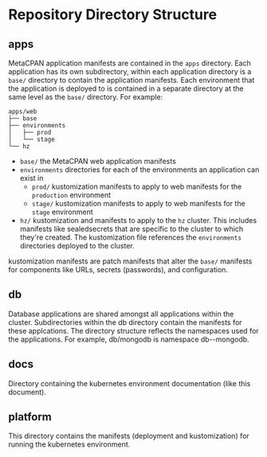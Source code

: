 # Repository Directory Structure

## apps

MetaCPAN application manifests are contained in the `apps` directory. Each
application has its own subdirectory, within each application directory is a
`base/` directory to contain the application manifests. Each environment that
the application is deployed to is contained in a separate directory at the same
level as the `base/` directory. For example:

```ascii
apps/web
├── base
├── environments
│   ├── prod
│   └── stage
└── hz
```

- `base/` the MetaCPAN web application manifests
- `environments` directories for each of the environments an application can
  exist in
  - `prod/` kustomization manifests to apply to web manifests for the `production`
    environment
  - `stage/` kustomization manifests to apply to web manifests for the `stage` environment
- `hz/` kustomization and manifests to apply to the `hz` cluster. This includes
  manifests like sealedsecrets that are specific to the cluster to which they're
  created. The kustomization file references the `environments` directories
  deployed to the cluster.

kustomization manifests are patch manifests that alter the `base/` manifests for
components like URLs, secrets (passwords), and configuration.

## db

Database applications are shared amongst all applications within the cluster.
Subdirectories within the db directory contain the manifests for these applcations.
The directory structure reflects the namespaces used for the
applications. For example, db/mongodb is namespace db--mongodb.

## docs

Directory containing the kubernetes environment documentation (like this document).

## platform

This directory contains the manifests (deployment and kustomization) for running
the kubernetes environment.
